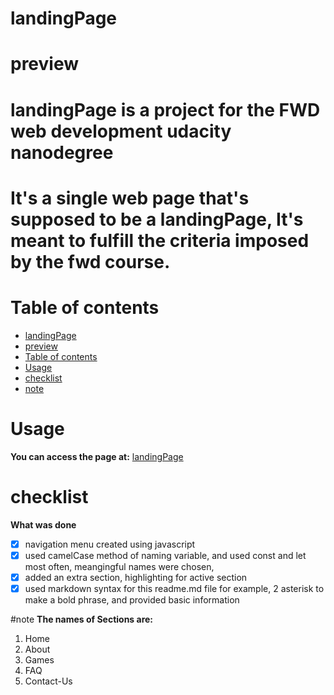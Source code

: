 # landingPage
# preview
# landingPage is a project for the FWD web development udacity nanodegree 
# It's a single web page that's supposed to be a landingPage, It's meant to fulfill the criteria imposed by the fwd course.  

# Table of contents
- [landingPage](#landingPage)
- [preview](#preview)
- [Table of contents](#table-of-contents)
- [Usage](#usage)
- [checklist](#checklist)
- [note](#note)

# Usage

**You can access the page at:**
[landingPage](https://shehabmuhammad.github.io/landingPage/index.html)

# checklist
**What was done**
- [x] navigation menu created using javascript
- [x] used camelCase method of naming variable, and used const and let most often, meangingful names were chosen,
- [x] added an extra section, highlighting for active section
- [x] used markdown syntax for this readme.md file for example, 2 asterisk to make a bold phrase, and provided basic information

#note
__The names of Sections are:__
1. Home
1. About
1. Games
1. FAQ
1. Contact-Us

